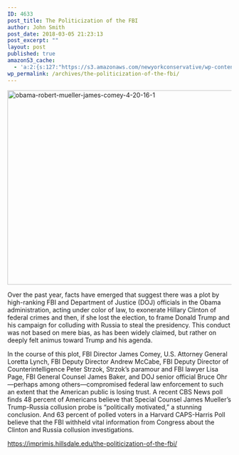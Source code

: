 ```yaml
---
ID: 4633
post_title: The Politicization of the FBI
author: John Smith
post_date: 2018-03-05 21:23:13
post_excerpt: ""
layout: post
published: true
amazonS3_cache:
  - 'a:2:{s:127:"https://s3.amazonaws.com/newyorkconservative/wp-content/uploads/2018/01/26102519/obama-robert-mueller-james-comey-4-20-16-1.jpg";s:4:"4608";s:109:"https://www.newyorkconservative.com/wp-content/uploads/2018/01/obama-robert-mueller-james-comey-4-20-16-1.jpg";s:4:"4608";}'
wp_permalink: /archives/the-politicization-of-the-fbi/
---
```

<a href="https://www.newyorkconservative.com/wp-content/uploads/2018/01/obama-robert-mueller-james-comey-4-20-16-1.jpg"><img class="alignnone size-full wp-image-4608" src="https://www.newyorkconservative.com/wp-content/uploads/2018/01/obama-robert-mueller-james-comey-4-20-16-1.jpg" alt="obama-robert-mueller-james-comey-4-20-16-1" width="654" height="436" /></a>

Over the past year, facts have emerged that suggest there was a plot by high-ranking FBI and Department of Justice (DOJ) officials in the Obama administration, acting under color of law, to exonerate Hillary Clinton of federal crimes and then, if she lost the election, to frame Donald Trump and his campaign for colluding with Russia to steal the presidency. This conduct was not based on mere bias, as has been widely claimed, but rather on deeply felt animus toward Trump and his agenda.

In the course of this plot, FBI Director James Comey, U.S. Attorney General Loretta Lynch, FBI Deputy Director Andrew McCabe, FBI Deputy Director of Counterintelligence Peter Strzok, Strzok’s paramour and FBI lawyer Lisa Page, FBI General Counsel James Baker, and DOJ senior official Bruce Ohr—perhaps among others—compromised federal law enforcement to such an extent that the American public is losing trust. A recent CBS News poll finds 48 percent of Americans believe that Special Counsel James Mueller’s Trump-Russia collusion probe is “politically motivated,” a stunning conclusion. And 63 percent of polled voters in a Harvard CAPS-Harris Poll believe that the FBI withheld vital information from Congress about the Clinton and Russia collusion investigations.

https://imprimis.hillsdale.edu/the-politicization-of-the-fbi/